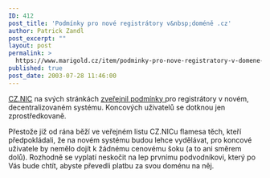 ```yaml
---
ID: 412
post_title: 'Podmínky pro nové registrátory v&nbsp;doméně .cz'
author: Patrick Zandl
post_excerpt: ""
layout: post
permalink: >
  https://www.marigold.cz/item/podminky-pro-nove-registratory-v-domene-cz
published: true
post_date: 2003-07-28 11:46:00
---
```

<P><A href="http://www.nic.cz/">CZ.NIC</A> na svých stránkách <A href="http://www.nic.cz/cznic/projekty/index.html">zveřejnil podmínky </A>pro registrátory v novém, decentralizovaném systému.&#160;Koncových uživatelů se dotknou jen zprostředkovaně. &#160;</P>
<P>Přestože již od rána běží ve veřejném listu CZ.NICu&#160;flamesa těch, kteří předpokládali, že na novém systému budou lehce vydělávat, pro koncové uživatele by nemělo dojít k žádnému cenovému šoku (a to ani směrem dolů). Rozhodně se&#160;vyplatí neskočit na lep prvnímu podvodníkovi, který po Vás bude chtít, abyste převedli platbu za svou doménu na něj.</P>